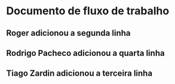 # Documento de fluxo de trabalho

## Roger adicionou a segunda linha

## Rodrigo Pacheco adicionou a quarta linha

## Tiago Zardin adicionou a terceira linha